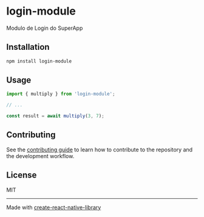 # login-module

Modulo de Login do SuperApp

## Installation

```sh
npm install login-module
```

## Usage

```js
import { multiply } from 'login-module';

// ...

const result = await multiply(3, 7);
```

## Contributing

See the [contributing guide](CONTRIBUTING.md) to learn how to contribute to the repository and the development workflow.

## License

MIT

---

Made with [create-react-native-library](https://github.com/callstack/react-native-builder-bob)
